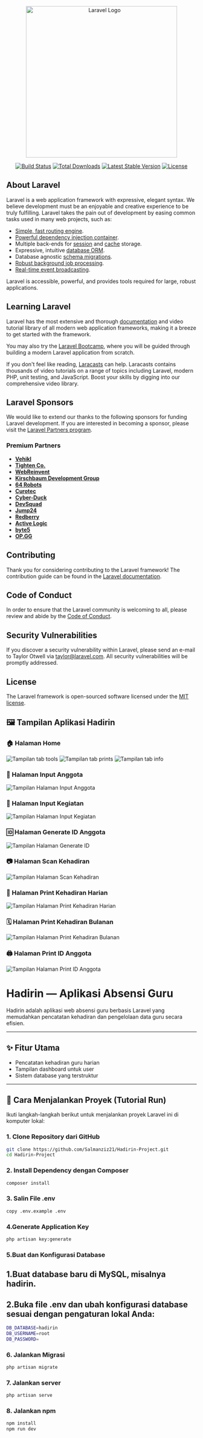 <p align="center"><a href="https://laravel.com" target="_blank"><img src="https://raw.githubusercontent.com/laravel/art/master/logo-lockup/5%20SVG/2%20CMYK/1%20Full%20Color/laravel-logolockup-cmyk-red.svg" width="400" alt="Laravel Logo"></a></p>

<p align="center">
<a href="https://github.com/laravel/framework/actions"><img src="https://github.com/laravel/framework/workflows/tests/badge.svg" alt="Build Status"></a>
<a href="https://packagist.org/packages/laravel/framework"><img src="https://img.shields.io/packagist/dt/laravel/framework" alt="Total Downloads"></a>
<a href="https://packagist.org/packages/laravel/framework"><img src="https://img.shields.io/packagist/v/laravel/framework" alt="Latest Stable Version"></a>
<a href="https://packagist.org/packages/laravel/framework"><img src="https://img.shields.io/packagist/l/laravel/framework" alt="License"></a>
</p>

## About Laravel

Laravel is a web application framework with expressive, elegant syntax. We believe development must be an enjoyable and creative experience to be truly fulfilling. Laravel takes the pain out of development by easing common tasks used in many web projects, such as:

- [Simple, fast routing engine](https://laravel.com/docs/routing).
- [Powerful dependency injection container](https://laravel.com/docs/container).
- Multiple back-ends for [session](https://laravel.com/docs/session) and [cache](https://laravel.com/docs/cache) storage.
- Expressive, intuitive [database ORM](https://laravel.com/docs/eloquent).
- Database agnostic [schema migrations](https://laravel.com/docs/migrations).
- [Robust background job processing](https://laravel.com/docs/queues).
- [Real-time event broadcasting](https://laravel.com/docs/broadcasting).

Laravel is accessible, powerful, and provides tools required for large, robust applications.

## Learning Laravel

Laravel has the most extensive and thorough [documentation](https://laravel.com/docs) and video tutorial library of all modern web application frameworks, making it a breeze to get started with the framework.

You may also try the [Laravel Bootcamp](https://bootcamp.laravel.com), where you will be guided through building a modern Laravel application from scratch.

If you don't feel like reading, [Laracasts](https://laracasts.com) can help. Laracasts contains thousands of video tutorials on a range of topics including Laravel, modern PHP, unit testing, and JavaScript. Boost your skills by digging into our comprehensive video library.

## Laravel Sponsors

We would like to extend our thanks to the following sponsors for funding Laravel development. If you are interested in becoming a sponsor, please visit the [Laravel Partners program](https://partners.laravel.com).

### Premium Partners

- **[Vehikl](https://vehikl.com/)**
- **[Tighten Co.](https://tighten.co)**
- **[WebReinvent](https://webreinvent.com/)**
- **[Kirschbaum Development Group](https://kirschbaumdevelopment.com)**
- **[64 Robots](https://64robots.com)**
- **[Curotec](https://www.curotec.com/services/technologies/laravel/)**
- **[Cyber-Duck](https://cyber-duck.co.uk)**
- **[DevSquad](https://devsquad.com/hire-laravel-developers)**
- **[Jump24](https://jump24.co.uk)**
- **[Redberry](https://redberry.international/laravel/)**
- **[Active Logic](https://activelogic.com)**
- **[byte5](https://byte5.de)**
- **[OP.GG](https://op.gg)**

## Contributing

Thank you for considering contributing to the Laravel framework! The contribution guide can be found in the [Laravel documentation](https://laravel.com/docs/contributions).

## Code of Conduct

In order to ensure that the Laravel community is welcoming to all, please review and abide by the [Code of Conduct](https://laravel.com/docs/contributions#code-of-conduct).

## Security Vulnerabilities

If you discover a security vulnerability within Laravel, please send an e-mail to Taylor Otwell via [taylor@laravel.com](mailto:taylor@laravel.com). All security vulnerabilities will be promptly addressed.

## License

The Laravel framework is open-sourced software licensed under the [MIT license](https://opensource.org/licenses/MIT).

## 🖼️ Tampilan Aplikasi Hadirin

### 🏠 Halaman Home
![Tampilan tab tools](https://github.com/Salmanziz21/Hadirin-Project/blob/main/public/tools.png?raw=true)
![Tampilan tab prints](https://github.com/Salmanziz21/Hadirin-Project/blob/main/public/prints.png?raw=true)
![Tampilan tab info](https://github.com/Salmanziz21/Hadirin-Project/blob/main/public/info.png?raw=true)

### 👤 Halaman Input Anggota
![Tampilan Halaman Input Anggota](https://github.com/Salmanziz21/Hadirin-Project/blob/main/public/inputanggota.png?raw=true)

### 📝 Halaman Input Kegiatan
![Tampilan Halaman Input Kegiatan](https://github.com/Salmanziz21/Hadirin-Project/blob/main/public/kegiatan.png?raw=true)

### 🆔 Halaman Generate ID Anggota
![Tampilan Halaman Generate ID](https://github.com/Salmanziz21/Hadirin-Project/blob/main/public/generate.png?raw=true)

### 📷 Halaman Scan Kehadiran
![Tampilan Halaman Scan Kehadiran](https://github.com/Salmanziz21/Hadirin-Project/blob/main/public/scan1.png?raw=true)

### 📆 Halaman Print Kehadiran Harian
![Tampilan Halaman Print Kehadiran Harian](https://github.com/Salmanziz21/Hadirin-Project/blob/main/public/kehadiranharian2.png?raw=true)

### 🗓️ Halaman Print Kehadiran Bulanan
![Tampilan Halaman Print Kehadiran Bulanan](https://github.com/Salmanziz21/Hadirin-Project/blob/main/public/kehadiranbulanan1.png?raw=true)

### 🖨️ Halaman Print ID Anggota
![Tampilan Halaman Print ID Anggota](https://github.com/Salmanziz21/Hadirin-Project/blob/main/public/cetakkartuanggota.png?raw=true)


# Hadirin — Aplikasi Absensi Guru

Hadirin adalah aplikasi web absensi guru berbasis Laravel yang memudahkan pencatatan kehadiran dan pengelolaan data guru secara efisien.

---

## ✨ Fitur Utama
- Pencatatan kehadiran guru harian
- Tampilan dashboard untuk user
- Sistem database yang terstruktur

---

## 🚀 Cara Menjalankan Proyek (Tutorial Run)

Ikuti langkah-langkah berikut untuk menjalankan proyek Laravel ini di komputer lokal:

### 1. Clone Repository dari GitHub
```bash
git clone https://github.com/Salmanziz21/Hadirin-Project.git
cd Hadirin-Project
```
### 2. Install Dependency dengan Composer
```bash
composer install
```
### 3. Salin File .env
```bash
copy .env.example .env
```

### 4.Generate Application Key
```bash
php artisan key:generate

```

### 5.Buat dan Konfigurasi Database
## 1.Buat database baru di MySQL, misalnya hadirin.
## 2.Buka file .env dan ubah konfigurasi database sesuai dengan pengaturan lokal Anda:
```bash
DB_DATABASE=hadirin
DB_USERNAME=root
DB_PASSWORD=
```

### 6.  Jalankan Migrasi 
```bash
php artisan migrate

```

### 7.  Jalankan server
```bash
php artisan serve

```

### 8.  Jalankan npm
```bash
npm install
npm run dev
```











